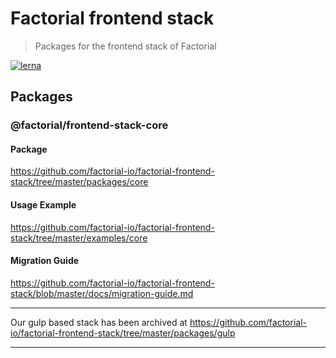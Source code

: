 # Factorial frontend stack

> Packages for the frontend stack of Factorial

[![lerna](https://img.shields.io/badge/maintained%20with-lerna-cc00ff.svg)](https://lernajs.io/)

## Packages

### @factorial/frontend-stack-core

#### Package
https://github.com/factorial-io/factorial-frontend-stack/tree/master/packages/core

#### Usage Example
https://github.com/factorial-io/factorial-frontend-stack/tree/master/examples/core

#### Migration Guide
https://github.com/factorial-io/factorial-frontend-stack/blob/master/docs/migration-guide.md

---

Our gulp based stack has been archived at https://github.com/factorial-io/factorial-frontend-stack/tree/master/packages/gulp

---
